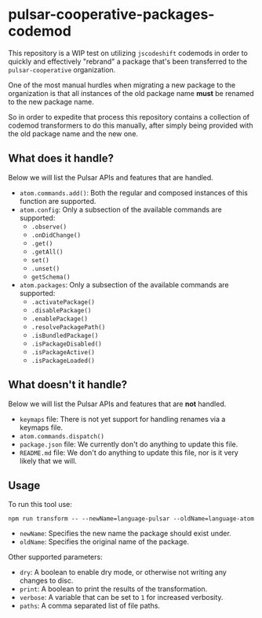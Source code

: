 # pulsar-cooperative-packages-codemod

This repository is a WIP test on utilizing `jscodeshift` codemods in order to quickly
and effectively "rebrand" a package that's been transferred to the `pulsar-cooperative`
organization.

One of the most manual hurdles when migrating a new package to the organization
is that all instances of the old package name **must** be renamed to the new package name.

So in order to expedite that process this repository contains a collection of codemod
transformers to do this manually, after simply being provided with the old package name
and the new one.

## What does it handle?

Below we will list the Pulsar APIs and features that are handled.

* `atom.commands.add()`: Both the regular and composed instances of this function are supported.
* `atom.config`: Only a subsection of the available commands are supported:
  - `.observe()`
  - `.onDidChange()`
  - `.get()`
  - `.getAll()`
  - `set()`
  - `.unset()`
  - `getSchema()`
* `atom.packages`: Only a subsection of the available commands are supported:
  - `.activatePackage()`
  - `.disablePackage()`
  - `.enablePackage()`
  - `.resolvePackagePath()`
  - `.isBundledPackage()`
  - `.isPackageDisabled()`
  - `.isPackageActive()`
  - `.isPackageLoaded()`

## What doesn't it handle?

Below we will list the Pulsar APIs and features that are **not** handled.

* `keymaps` file: There is not yet support for handling renames via a keymaps file.
* `atom.commands.dispatch()`
* `package.json` file: We currently don't do anything to update this file.
* `README.md` file: We don't do anything to update this file, nor is it very likely that we will.

## Usage

To run this tool use:

```
npm run transform -- --newName=language-pulsar --oldName=language-atom
```

* `newName`: Specifies the new name the package should exist under.
* `oldName`: Specifies the original name of the package.

Other supported parameters:

* `dry`: A boolean to enable dry mode, or otherwise not writing any changes to disc.
* `print`: A boolean to print the results of the transformation.
* `verbose`: A variable that can be set to `1` for increased verbosity.
* `paths`: A comma separated list of file paths.
